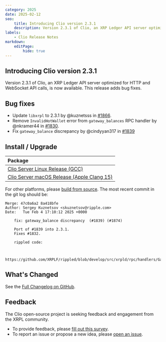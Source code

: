 ```yaml
---
category: 2025
date: 2025-02-12
seo:
    title: Introducing Clio version 2.3.1
    description: Version 2.3.1 of Clio, an XRP Ledger API server optimized for HTTP and WebSocket API calls, is now available. This release adds bug fixes.
labels:
    - Clio Release Notes
markdown:
    editPage:
        hide: true
---
```


## Introducing Clio version 2.3.1

Version 2.3.1 of Clio, an XRP Ledger API server optimized for HTTP and WebSocket API calls, is now available. This release adds bug fixes.

## Bug fixes

- Update `libxrpl` to 2.3.1 by @kuznetsss in [#1866](https://github.com/XRPLF/clio/pull/1866).
- Remove `InvalidHotWallet` error from `gateway_balances` RPC handler by @nkramer44 in [#1830](https://github.com/XRPLF/clio/pull/1830).
- Fix `gateway_balance` discrepancy by @cindyyan317 in [#1839](https://github.com/XRPLF/clio/pull/1839)

## Install / Upgrade

| Package  |
| :------- |
| [Clio Server Linux Release (GCC)](https://github.com/XRPLF/clio/releases/download/2.3.1/clio_server_Linux_Release_gcc.zip) |
| [Clio Server macOS Release (Apple Clang 15)](https://github.com/XRPLF/clio/releases/download/2.3.1/clio_server_macOS_Release_apple_clang_15.zip) |

For other platforms, please [build from source](https://github.com/XRPLF/clio/releases/tag/2.3.1). The most recent commit in the git log should be:

```text
Merge: 47c0a6a2 8a418bfe
Author: Sergey Kuznetsov <skuznetsov@ripple.com>
Date:   Tue Feb 4 17:10:12 2025 +0000

    fix: gateway_balance discrepancy  (#1839) (#1874)

    Port of #1839 into 2.3.1.
    Fixes #1832.

    rippled code:


    https://github.com/XRPLF/rippled/blob/develop/src/xrpld/rpc/handlers/GatewayBalances.cpp#L129
```

## What's Changed

See the [Full Changelog on GitHub](https://github.com/XRPLF/clio/compare/2.3.0...2.3.1).

## Feedback

The Clio open-source project is seeking feedback and engagement from the XRPL community.

- To provide feedback, please [fill out this survey](https://forms.gle/fnGPTUCAdmEzkFy57).
- To report an issue or propose a new idea, please [open an issue](https://github.com/XRPLF/clio/issues).
